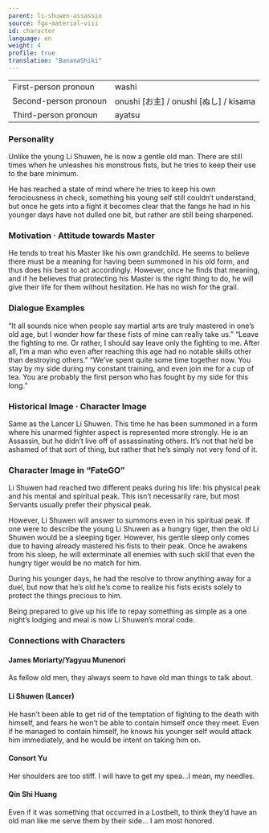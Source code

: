 ```yaml
---
parent: li-shuwen-assassin
source: fgo-material-viii
id: character
language: en
weight: 4
profile: true
translation: "BananaShiki"
---
```


<table>
  <tr><td>First-person pronoun</td><td>washi</td></tr>
  <tr><td>Second-person pronoun</td><td>onushi [お主] / onushi [ぬし] / kisama</td></tr>
  <tr><td>Third-person pronoun</td><td>ayatsu</td></tr>
</table>

### Personality

Unlike the young Li Shuwen, he is now a gentle old man.
There are still times when he unleashes his monstrous fists, but he tries to keep their use to the bare minimum.

He has reached a state of mind where he tries to keep his own ferociousness in check, something his young self still couldn’t understand, but once he gets into a fight it becomes clear that the fangs he had in his younger days have not dulled one bit, but rather are still being sharpened.

### Motivation · Attitude towards Master

He tends to treat his Master like his own grandchild.
He seems to believe there must be a meaning for having been summoned in his old form, and thus does his best to act accordingly.
However, once he finds that meaning, and if he believes that protecting his Master is the right thing to do, he will give their life for them without hesitation.
He has no wish for the grail.

### Dialogue Examples

“It all sounds nice when people say martial arts are truly mastered in one’s old age, but I wonder how far these fists of mine can really take us.”
“Leave the fighting to me. Or rather, I should say leave only the fighting to me. After all, I’m a man who even after reaching this age had no notable skills other than destroying others.”
“We’ve spent quite some time together now. You stay by my side during my constant training, and even join me for a cup of tea. You are probably the first person who has fought by my side for this long.”

### Historical Image · Character Image

Same as the Lancer Li Shuwen.
This time he has been summoned in a form where his unarmed fighter aspect is represented more strongly.
He is an Assassin, but he didn’t live off of assassinating others.
It’s not that he’d be ashamed of that sort of thing, but rather that he’s simply not very fond of it.

### Character Image in “FateGO”

Li Shuwen had reached two different peaks during his life: his physical peak and his mental and spiritual peak.
This isn’t necessarily rare, but most Servants usually prefer their physical peak.

However, Li Shuwen will answer to summons even in his spiritual peak.
If one were to describe the young Li Shuwen as a hungry tiger, then the old Li Shuwen would be a sleeping tiger.
However, his gentle sleep only comes due to having already mastered his fists to their peak.
Once he awakens from his sleep, he will exterminate all enemies with such skill that even the hungry tiger would be no match for him.

During his younger days, he had the resolve to throw anything away for a duel, but now that he’s old he’s come to realize his fists exists solely to protect the things precious to him.

Being prepared to give up his life to repay something as simple as a one night’s lodging and meal is now Li Shuwen’s moral code.

### Connections with Characters

#### James Moriarty/Yagyuu Munenori

As fellow old men, they always seem to have old man things to talk about.

#### Li Shuwen (Lancer)

He hasn’t been able to get rid of the temptation of fighting to the death with himself, and fears he won’t be able to contain himself once they meet. Even if he managed to contain himself, he knows his younger self would attack him immediately, and he would be intent on taking him on.

#### Consort Yu

Her shoulders are too stiff.
I will have to get my spea…I mean, my needles.

#### Qin Shi Huang

Even if it was something that occurred in a Lostbelt, to think they’d have an old man like me serve them by their side…
I am most honored.
